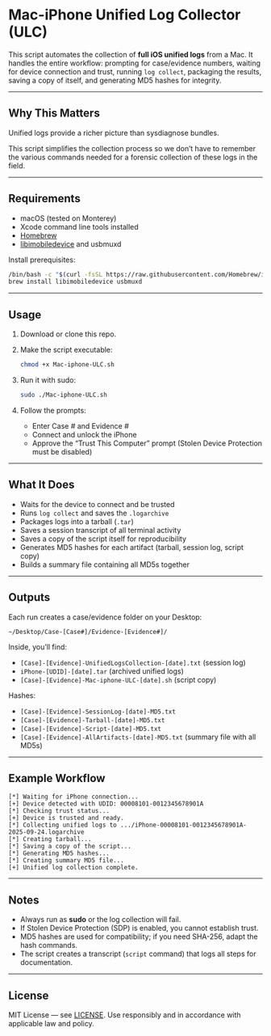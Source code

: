 # Mac-iPhone Unified Log Collector (ULC)

This script automates the collection of **full iOS unified logs** from a Mac.
It handles the entire workflow: prompting for case/evidence numbers, waiting for device connection and trust, running `log collect`, packaging the results, saving a copy of itself, and generating MD5 hashes for integrity.

---

## Why This Matters

Unified logs provide a richer picture than sysdiagnose bundles.

This script simplifies the collection process so we don’t have to remember the various commands needed for a forensic collection of these logs in the field.

---

## Requirements

* macOS (tested on Monterey)
* Xcode command line tools installed
* [Homebrew](https://brew.sh/)
* [libimobiledevice](https://github.com/libimobiledevice/libimobiledevice) and usbmuxd

Install prerequisites:

```bash
/bin/bash -c "$(curl -fsSL https://raw.githubusercontent.com/Homebrew/install/HEAD/install.sh)"
brew install libimobiledevice usbmuxd
```

---

## Usage

1. Download or clone this repo.

2. Make the script executable:

   ```bash
   chmod +x Mac-iphone-ULC.sh
   ```

3. Run it with sudo:

   ```bash
   sudo ./Mac-iphone-ULC.sh
   ```

4. Follow the prompts:

   * Enter Case # and Evidence #
   * Connect and unlock the iPhone
   * Approve the “Trust This Computer” prompt (Stolen Device Protection must be disabled)

---

## What It Does

* Waits for the device to connect and be trusted
* Runs `log collect` and saves the `.logarchive`
* Packages logs into a tarball (`.tar`)
* Saves a session transcript of all terminal activity
* Saves a copy of the script itself for reproducibility
* Generates MD5 hashes for each artifact (tarball, session log, script copy)
* Builds a summary file containing all MD5s together

---

## Outputs

Each run creates a case/evidence folder on your Desktop:

```
~/Desktop/Case-[Case#]/Evidence-[Evidence#]/
```

Inside, you’ll find:

* `[Case]-[Evidence]-UnifiedLogsCollection-[date].txt` (session log)
* `iPhone-[UDID]-[date].tar` (archived unified logs)
* `[Case]-[Evidence]-Mac-iphone-ULC-[date].sh` (script copy)

Hashes:

* `[Case]-[Evidence]-SessionLog-[date]-MD5.txt`
* `[Case]-[Evidence]-Tarball-[date]-MD5.txt`
* `[Case]-[Evidence]-Script-[date]-MD5.txt`
* `[Case]-[Evidence]-AllArtifacts-[date]-MD5.txt` (summary file with all MD5s)

---

## Example Workflow

```
[*] Waiting for iPhone connection...
[+] Device detected with UDID: 00008101-0012345678901A
[*] Checking trust status...
[+] Device is trusted and ready.
[*] Collecting unified logs to .../iPhone-00008101-0012345678901A-2025-09-24.logarchive
[*] Creating tarball...
[*] Saving a copy of the script...
[*] Generating MD5 hashes...
[*] Creating summary MD5 file...
[+] Unified log collection complete.
```

---

## Notes

* Always run as **sudo** or the log collection will fail.
* If Stolen Device Protection (SDP) is enabled, you cannot establish trust.
* MD5 hashes are used for compatibility; if you need SHA-256, adapt the hash commands.
* The script creates a transcript (`script` command) that logs all steps for documentation.

---

## License

MIT License — see [LICENSE](https://opensource.org/licenses/MIT).
Use responsibly and in accordance with applicable law and policy.
